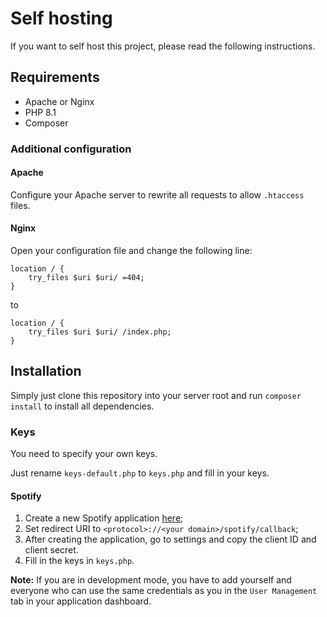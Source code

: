 # Self hosting

If you want to self host this project, please read the following instructions.

## Requirements

- Apache or Nginx
- PHP 8.1
- Composer

### Additional configuration

#### Apache

Configure your Apache server to rewrite all requests to allow `.htaccess` files.

#### Nginx

Open your configuration file and change the following line:

```nginx
location / {
    try_files $uri $uri/ =404;
}
```

to

```nginx
location / {
    try_files $uri $uri/ /index.php;
}
```

## Installation

Simply just clone this repository into your server root and run `composer install` to install all dependencies.

### Keys

You need to specify your own keys.

Just rename `keys-default.php` to `keys.php` and fill in your keys.

#### Spotify

1. Create a new Spotify application [here](https://developer.spotify.com/dashboard/create);
2. Set redirect URI to `<protocol>://<your domain>/spotify/callback`;
3. After creating the application, go to settings and copy the client ID and client secret.
4. Fill in the keys in `keys.php`.

**Note:**
If you are in development mode, you have to add yourself and everyone who can use the same credentials as you in the `User Management` tab in your application dashboard.
